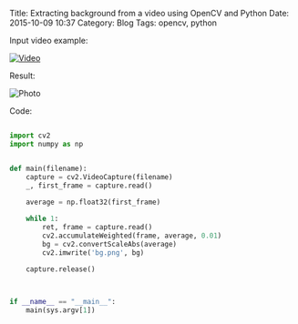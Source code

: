 Title: Extracting background from a video using OpenCV and Python
Date: 2015-10-09 10:37
Category: Blog
Tags: opencv, python


Input video example:

[![Video](http://img.youtube.com/vi/Jjj-5OQiT-0/0.jpg)](http://www.youtube.com/watch?v=Jjj-5OQiT-0)

Result:

![Photo]({attach}attached/bg.png)


Code:

```python

import cv2
import numpy as np


def main(filename):
    capture = cv2.VideoCapture(filename)
    _, first_frame = capture.read()
     
    average = np.float32(first_frame)

    while 1:
        ret, frame = capture.read()
        cv2.accumulateWeighted(frame, average, 0.01)
        bg = cv2.convertScaleAbs(average)
        cv2.imwrite('bg.png', bg)
        
    capture.release()



if __name__ == "__main__":
    main(sys.argv[1])

```


